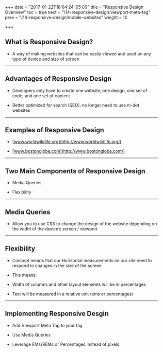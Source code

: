 +++
date = "2017-01-22T18:04:24-05:00"
title = "Responsive Design Overview"
toc = true
next = "/14-responsive-design/viewport-meta-tag"
prev = "/14-responsive-design/mobile-websites"
weight = 10

+++

## What is Responsive Design?

- A way of making websites that can be easily viewed and used on any type of device and size of screen

---

## Advantages of Responsive Design

- Developers only have to create one website, one design, one set of code, and one set of content

- Better optimized for search (SEO), no longer need to use m-dot websites

---

## Examples of Responsive Design

- [www.worldwildlife.org](http://www.worldwildlife.org/)

- [www.bostonglobe.com](http://www.bostonglobe.com/)

---

## Two Main Components of Responsive Design

- Media Queries

- Flexibility

---

## Media Queries

- Allow you to use CSS to change the design of the website depending on the width of the device’s screen / viewport

---

## Flexibility

- Concept means that our Horizontal measurements on our site need to respond to changes in the size of the screen

- This means:

 - Width of columns and other layout elements will be in percentages

 - Text will be measured in a relative unit (ems or percentages) 

---

## Implementing Responsive Desgin

- Add Viewport Meta Tag to your <head> tag

- Use Media Queries

- Leverage EMs/REMs or Percentages instead of pixels

